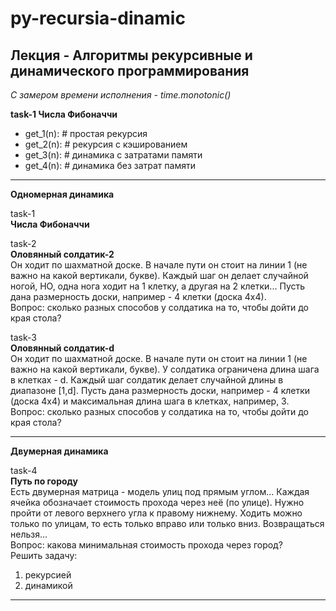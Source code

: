 # py-recursia-dinamic
## Лекция - Алгоритмы рекурсивные и динамического программирования  
  
_С замером времени исполнения - time.monotonic()_  

__task-1 Числа Фибоначчи__

* get_1(n): # простая рекурсия
* get_2(n): # рекурсия с кэшированием
* get_3(n): # динамика с затратами памяти
* get_4(n): # динамика без затрат памяти

---  

__Одномерная динамика__  


task-1  
__Числа Фибоначчи__  


task-2  
__Оловянный солдатик-2__  
Он ходит по шахматной доске. В начале пути он стоит на линии 1 (не важно на какой вертикали, букве).
Каждый шаг он делает случайной ногой, НО, одна нога ходит на 1 клетку, а другая на 2 клетки...
Пусть дана размерность доски, например - 4 клетки (доска 4х4).  
Вопрос: сколько разных способов у солдатика на то, чтобы дойти до края стола?  
  
  
task-3  
__Оловянный солдатик-d__  
Он ходит по шахматной доске. В начале пути он стоит на линии 1 (не важно на какой вертикали, букве).
У солдатика ограничена длина шага в клетках - d.
Каждый шаг солдатик делает случайной длины в диапазоне [1,d].
Пусть дана размерность доски, например - 4 клетки (доска 4х4) и максимальная длина шага в клетках, например, 3.  
Вопрос: сколько разных способов у солдатика на то, чтобы дойти до края стола?  
  
---  
  
__Двумерная динамика__
  
  
task-4  
__Путь по городу__  
Есть двумерная матрица - модель улиц под прямым углом...
Каждая ячейка обозначает стоимость прохода через неё (по улице).
Нужно пройти от левого верхнего угла к правому нижнему.
Ходить можно только по улицам, то есть только вправо или только вниз.
Возвращаться нельзя...  
Вопрос: какова минимальная стоимость прохода через город?  
Решить задачу:  
1) рекурсией  
2) динамикой  
  
  
---
